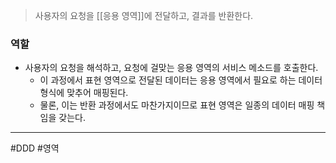 > 사용자의 요청을 [[응용 영역]]에 전달하고, 결과를 반환한다.
### 역할
- 사용자의 요청을 해석하고, 요청에 걸맞는 응용 영역의 서비스 메소드를 호출한다.
	- 이 과정에서 표현 영역으로 전달된 데이터는 응용 영역에서 필요로 하는 데이터 형식에 맞추어 매핑된다.
	- 물론, 이는 반환 과정에서도 마찬가지이므로 표현 영역은 일종의 데이터 매핑 책임을 갖는다.
---
#DDD #영역  